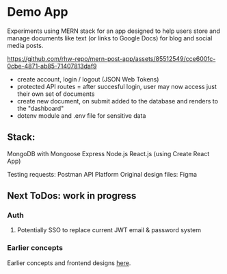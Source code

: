 # **Demo App**

Experiments using MERN stack for an app designed to help users store and manage documents like text (or links to Google Docs) for blog and social media posts. 

https://github.com/rhw-repo/mern-post-app/assets/85512549/cce600fc-0cbe-4871-ab85-71407813daf9

- create account, login / logout (JSON Web Tokens)
- protected API routes = after succesful login, user may now access just their own set of documents 
- create new document, on submit added to the database and renders to the "dashboard" 
- dotenv module and .env file for sensitive data

## **Stack:**
MongoDB with Mongoose 
Express
Node.js 
React.js (using Create React App)

Testing requests: Postman API Platform
Original design files: Figma


## **Next ToDos: work in progress** 

### **Auth**
1) Potentially SSO to replace current JWT email & password system

### **Earlier concepts**
Earlier concepts and frontend designs [here](https://github.com/rhw-repo/content_simple).




